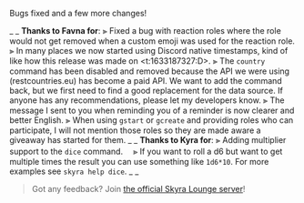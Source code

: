 Bugs fixed and a few more changes!

_ _
**Thanks to Favna for**:
⫸ Fixed a bug with reaction roles where the role would not get removed when a custom emoji was used for the reaction role.
⫸ In many places we now started using Discord native timestamps, kind of like how this release was made on <t:1633187327:D>.
⫸ The `country` command has been disabled and removed because the API we were using (restcountries.eu) has become a paid API. We want to add the command back, but we first need to find a good replacement for the data source. If anyone has any recommendations, please let my developers know.
⫸ The message I sent to you when reminding you of a reminder is now clearer and better English.
⫸ When using `gstart` or `gcreate` and providing roles who can participate, I will not mention those roles so they are made aware a giveaway has started for them.
_ _
**Thanks to Kyra for**:
⫸ Adding multiplier support to the `dice` command.
　⪢ If you want to roll a d6 but want to get multiple times the result you can use something like `1d6*10`. For more examples see `skyra help dice`.
_ _
> Got any feedback? Join [the official Skyra Lounge server](https://join.skyra.pw)!
